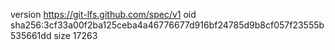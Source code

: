 version https://git-lfs.github.com/spec/v1
oid sha256:3cf33a00f2ba125ceba4a46776677d916bf24785d9b8cf057f23555b535661dd
size 17263
